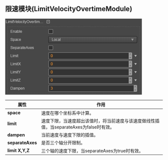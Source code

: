 ## 限速模块(LimitVelocityOvertimeModule)
![](particle-system/limit_module.png)

属性| 作用
---|---
**space** | 速度在哪个坐标系中计算。
**limit** | 速度下限，当速度超出该值时，将当前速度与该速度做线性插值，当separateAxes为false时有效。
**dampen** | 当前速度与速度下限的插值。
**separateAxes** | 是否三个轴分开限制。
**limit X,Y,Z** | 三个轴的速度下限，当separateAxes为true时有效。